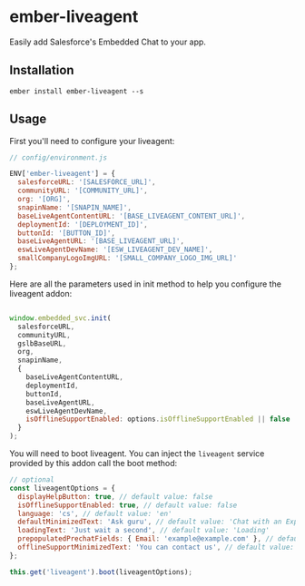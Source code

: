 ember-liveagent
==============================================================================

Easily add Salesforce's Embedded Chat to your app.

Installation
------------------------------------------------------------------------------

```
ember install ember-liveagent --s
```


Usage
------------------------------------------------------------------------------

First you'll need to configure your liveagent:

```javascript
// config/environment.js

ENV['ember-liveagent'] = {
  salesforceURL: '[SALESFORCE_URL]',
  communityURL: '[COMMUNITY_URL]',
  org: '[ORG]',
  snapinName: '[SNAPIN_NAME]',
  baseLiveAgentContentURL: '[BASE_LIVEAGENT_CONTENT_URL]',
  deploymentId: '[DEPLOYMENT_ID]',
  buttonId: '[BUTTON_ID]',
  baseLiveAgentURL: '[BASE_LIVEAGENT_URL]',
  eswLiveAgentDevName: '[ESW_LIVEAGENT_DEV_NAME]',
  smallCompanyLogoImgURL: '[SMALL_COMPANY_LOGO_IMG_URL]'
};
```

Here are all the parameters used in init method to help you configure the liveagent addon:

```javascript

window.embedded_svc.init(
  salesforceURL,
  communityURL,
  gslbBaseURL,
  org,
  snapinName,
  {
    baseLiveAgentContentURL,
    deploymentId,
    buttonId,
    baseLiveAgentURL,
    eswLiveAgentDevName,
    isOfflineSupportEnabled: options.isOfflineSupportEnabled || false
  }
);
```

You will need to boot liveagent. You can inject the `liveagent` service provided by this addon call the boot method:

```javascript
// optional
const liveagentOptions = {
  displayHelpButton: true, // default value: false
  isOfflineSupportEnabled: true, // default value: false
  language: 'cs', // default value: 'en'
  defaultMinimizedText: 'Ask guru', // default value: 'Chat with an Expert'
  loadingText: 'Just wait a second', // default value: 'Loading'
  prepopulatedPrechatFields: { Email: 'example@example.com' }, // default value: {}
  offlineSupportMinimizedText: 'You can contact us', // default value: 'Contact Us'
};

this.get('liveagent').boot(liveagentOptions); 
```

